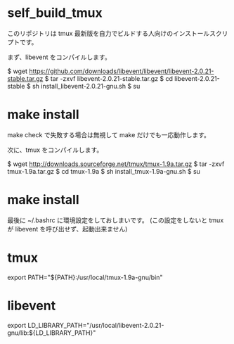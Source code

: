 self_build_tmux
===============

このリポジトリは tmux 最新版を自力でビルドする人向けのインストールスクリプトです。

まず、libevent をコンパイルします。

 $ wget https://github.com/downloads/libevent/libevent/libevent-2.0.21-stable.tar.gz
 $ tar -zxvf libevent-2.0.21-stable.tar.gz
 $ cd libevent-2.0.21-stable
 $ sh install_libevent-2.0.21-gnu.sh
 $ su
 # make install

make check で失敗する場合は無視して make だけでも一応動作します。


次に、tmux をコンパイルします。

 $ wget http://downloads.sourceforge.net/tmux/tmux-1.9a.tar.gz
 $ tar -zxvf tmux-1.9a.tar.gz
 $ cd tmux-1.9a
 $ sh install_tmux-1.9a-gnu.sh
 $ su
 # make install


最後に ~/.bashrc に環境設定をしておしまいです。 (この設定をしないと tmux が libevent を呼び出せず、起動出来ません)

 # tmux
 export PATH="${PATH}:/usr/local/tmux-1.9a-gnu/bin"
 
 # libevent
 export LD_LIBRARY_PATH="/usr/local/libevent-2.0.21-gnu/lib:${LD_LIBRARY_PATH}"

